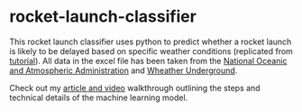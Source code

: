 # rocket-launch-classifier
This rocket launch classifier uses python to predict whether a rocket launch is likely to be delayed based on specific weather conditions (replicated from [tutorial](https://learn.microsoft.com/en-us/training/paths/machine-learning-predict-launch-delay-nasa/ 'tutorial')).
All data in the excel file has been taken from the [National Oceanic and Atmospheric Administration](https://www.noaa.gov/ 'National Oceanic and Atmospheric Administration') and [Wheather Underground](https://www.wunderground.com/history 'Wheather Underground'). 

Check out my [article and video](https://medium.com/@aishasamnani/predicting-rocket-launch-delays-using-machine-learning-d252ae18d184) walkthrough outlining the steps and technical details of the machine learning model.
